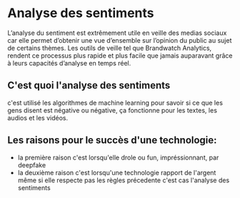 # Analyse des sentiments
L’analyse du sentiment est extrêmement utile en veille des medias sociaux car elle permet d’obtenir une vue d’ensemble sur l’opinion du public au sujet de certains thèmes. Les outils de veille tel que Brandwatch Analytics, rendent ce processus plus rapide et plus facile que jamais auparavant grâce à leurs capacités d’analyse en temps réel.

## C'est quoi l'analyse des sentiments
c'est utilisé les algorithmes de machine learning pour savoir si ce que les gens disent est négative ou négative,
ça fonctionne pour les textes, les audios et les vidéos.
## Les raisons pour le succès d'une technologie:
* la première raison c'est lorsqu'elle drole ou fun, impréssionnant, par deepfake
* la deuxième raison c'est lorsqu'une technologie rapport de l'argent même si elle respecte pas les règles précedente
   c'est cas l'analyse des sentiments
